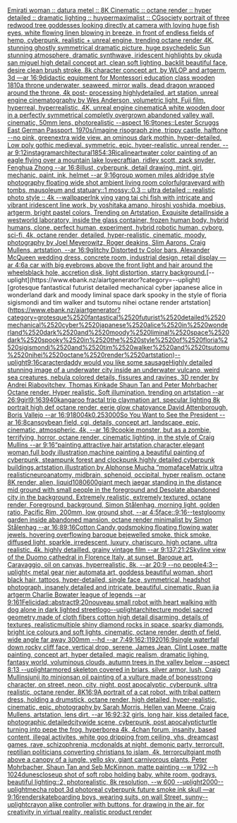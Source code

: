 [Emirati woman :: datura metel :: 8K Cinematic :: octane render :: hyper detailed :: dramatic lighting :: huypermaximalist :: CGsociety portrait of three redwood tree goddesses looking directly at camera with loving huge fish eyes, white flowing linen blowing in breeze, in front of endless fields of hemp, cyberpunk. realistic + unreal engine, trending octane render 4K, stunning ghostly symmetrical dramatic picture, huge psychedelic Sun stunning atmosphere, dramatic synthwave, iridescent highlights by okuda san miguel high detail concept art, clean soft lighting, backlit beautiful face, desire clean brush stroke, 8k character concept art, by WLOP and artgerm, 3d —ar 16:9](https://www.ebank.nz/aiartgenerator?category=Emirati%2520woman%2520%3A%3A%2520datura%2520metel%2520%3A%3A%25208K%2520Cinematic%2520%3A%3A%2520octane%2520render%2520%3A%3A%2520hyper%2520detailed%2520%3A%3A%2520dramatic%2520lighting%2520%3A%3A%2520huypermaximalist%2520%3A%3A%2520CGsociety%2520portrait%2520of%2520three%2520redwood%2520tree%2520goddesses%2520looking%2520directly%2520at%2520camera%2520with%2520loving%2520huge%2520fish%2520eyes%2C%2520white%2520flowing%2520linen%2520blowing%2520in%2520breeze%2C%2520in%2520front%2520of%2520endless%2520fields%2520of%2520hemp%2C%2520cyberpunk.%2520realistic%2520%2B%2520unreal%2520engine%2C%2520trending%2520octane%2520render%25204K%2C%2520stunning%2520ghostly%2520symmetrical%2520dramatic%2520picture%2C%2520huge%2520psychedelic%2520Sun%2520stunning%2520atmosphere%2C%2520dramatic%2520synthwave%2C%2520iridescent%2520highlights%2520by%2520okuda%2520san%2520miguel%2520high%2520detail%2520concept%2520art%2C%2520clean%2520soft%2520lighting%2C%2520backlit%2520beautiful%2520face%2C%2520desire%2520clean%2520brush%2520stroke%2C%25208k%2520character%2520concept%2520art%2C%2520by%2520WLOP%2520and%2520artgerm%2C%25203d%2520%E2%80%94ar%252016%3A9)[didactic equipment for Montessori education class wooden 1810](https://www.ebank.nz/aiartgenerator?category=didactic%2520equipment%2520for%2520Montessori%2520education%2520class%2520wooden%25201810)[a throne underwater, seaweed, mirror walls, dead dragon wrapped around the throne, 4k post- processing highlydetailed, art station, unreal engine cinematography by Wes Anderson, volumetric light, Fuji film, hyperreal, hyperrealistic, 4K, unreal engine cinematic](https://www.ebank.nz/aiartgenerator?category=a%2520throne%2520underwater%2C%2520seaweed%2C%2520mirror%2520walls%2C%2520dead%2520dragon%2520wrapped%2520around%2520the%2520throne%2C%25204k%2520post-%2520processing%2520highlydetailed%2C%2520art%2520station%2C%2520unreal%2520engine%2520cinematography%2520by%2520Wes%2520Anderson%2C%2520volumetric%2520light%2C%2520Fuji%2520film%2C%2520hyperreal%2C%2520hyperrealistic%2C%25204K%2C%2520unreal%2520engine%2520cinematic)[A white wooden door in a perfectly symmetrical completly overgrown abandoned valley wall, cinematic, 50mm lens, photorealistic --aspect 16:9](https://www.ebank.nz/aiartgenerator?category=A%2520white%2520wooden%2520door%2520in%2520a%2520perfectly%2520symmetrical%2520completly%2520overgrown%2520abandoned%2520valley%2520wall%2C%2520cinematic%2C%252050mm%2520lens%2C%2520photorealistic%2520--aspect%252016%3A9)[tones::](https://www.ebank.nz/aiartgenerator?category=tones%3A%3A)[](https://www.ebank.nz/aiartgenerator?category=)[Lester Scruggs East German Passport, 1970s](https://www.ebank.nz/aiartgenerator?category=Lester%2520Scruggs%2520East%2520German%2520Passport%2C%25201970s)[/imagine risograph zine, trippy castle, halftone  --no pink, green](https://www.ebank.nz/aiartgenerator?category=/imagine%2520risograph%2520zine%2C%2520trippy%2520castle%2C%2520halftone%2520%2520--no%2520pink%2C%2520green)[extra wide view. an ominous dark mothin. hyper-detailed. Low poly gothic medieval. symmetric. epic. hyper-realistic. unreal render. --ar 9:12](https://www.ebank.nz/aiartgenerator?category=extra%2520wide%2520view.%2520an%2520ominous%2520dark%2520mothin.%2520hyper-detailed.%2520Low%2520poly%2520gothic%2520medieval.%2520symmetric.%2520epic.%2520hyper-realistic.%2520unreal%2520render.%2520--ar%25209%3A12)[instagram](https://www.ebank.nz/aiartgenerator?category=instagram)[architectural](https://www.ebank.nz/aiartgenerator?category=architectural)[1](https://www.ebank.nz/aiartgenerator?category=1)[85](https://www.ebank.nz/aiartgenerator?category=85)[4:3](https://www.ebank.nz/aiartgenerator?category=4%3A3)[Rica](https://www.ebank.nz/aiartgenerator?category=Rica)[lineart](https://www.ebank.nz/aiartgenerator?category=lineart)[water color painting of an eagle flying over a mountain lake lovecraftian, ridley scott, zack snyder, Fenghua Zhong --ar 16:8](https://www.ebank.nz/aiartgenerator?category=water%2520color%2520painting%2520of%2520an%2520eagle%2520flying%2520over%2520a%2520mountain%2520lake%2520lovecraftian%2C%2520ridley%2520scott%2C%2520zack%2520snyder%2C%2520Fenghua%2520Zhong%2520--ar%252016%3A8)[illust, cyberpunk, detail drawing, mint, girl, mechanic, paint, ink, helmet --ar 9:16](https://www.ebank.nz/aiartgenerator?category=illust%2C%2520cyberpunk%2C%2520detail%2520drawing%2C%2520mint%2C%2520girl%2C%2520mechanic%2C%2520paint%2C%2520ink%2C%2520helmet%2520--ar%25209%3A16)[group women miles aldridge style photography floating wide shot ambient living room colorful](https://www.ebank.nz/aiartgenerator?category=group%2520women%2520miles%2520aldridge%2520style%2520photography%2520floating%2520wide%2520shot%2520ambient%2520living%2520room%2520colorful)[graveyard with tombs, mausoleum and statuary::1 mossy::0.3 :: ultra detailed :: realistic photo style :: 4k --wallpaper](https://www.ebank.nz/aiartgenerator?category=graveyard%2520with%2520tombs%2C%2520mausoleum%2520and%2520statuary%3A%3A1%2520mossy%3A%3A0.3%2520%3A%3A%2520ultra%2520detailed%2520%3A%3A%2520realistic%2520photo%2520style%2520%3A%3A%25204k%2520--wallpaper)[Ink ying yang tai chi fish with intricate and vibrant iridescent line work, by yoshitaka amano, hiroshi yoshida, moebius, artgerm, bright pastel colors, Trending on Artstation, Exquisite detail](https://www.ebank.nz/aiartgenerator?category=Ink%2520ying%2520yang%2520tai%2520chi%2520fish%2520with%2520intricate%2520and%2520vibrant%2520iridescent%2520line%2520work%2C%2520by%2520yoshitaka%2520amano%2C%2520hiroshi%2520yoshida%2C%2520moebius%2C%2520artgerm%2C%2520bright%2520pastel%2520colors%2C%2520Trending%2520on%2520Artstation%2C%2520Exquisite%2520detail)[Inside a westworld laboratory, inside the glass container, frozen human body, hybrid humans, clone, perfect human, experiment, hybrid robotic human, cyborg, sci-fi, 4k, octane render, detailed, hyper-realistic, cinematic, moody, photography by Joel Meyerowitz, Roger deakins, Slim Aarons, Craig Mullens, artstation, --ar 16:9](https://www.ebank.nz/aiartgenerator?category=Inside%2520a%2520westworld%2520laboratory%2C%2520inside%2520the%2520glass%2520container%2C%2520frozen%2520human%2520body%2C%2520hybrid%2520humans%2C%2520clone%2C%2520perfect%2520human%2C%2520experiment%2C%2520hybrid%2520robotic%2520human%2C%2520cyborg%2C%2520sci-fi%2C%25204k%2C%2520octane%2520render%2C%2520detailed%2C%2520hyper-realistic%2C%2520cinematic%2C%2520moody%2C%2520photography%2520by%2520Joel%2520Meyerowitz%2C%2520Roger%2520deakins%2C%2520Slim%2520Aarons%2C%2520Craig%2520Mullens%2C%2520artstation%2C%2520--ar%252016%3A9)[glitchy Distorted tv Color bars, Alexander McQueen wedding dress, concrete room, industrial design, retail display —ar 4:6](https://www.ebank.nz/aiartgenerator?category=glitchy%2520Distorted%2520tv%2520Color%2520bars%2C%2520Alexander%2520McQueen%2520wedding%2520dress%2C%2520concrete%2520room%2C%2520industrial%2520design%2C%2520retail%2520display%2520%E2%80%94ar%25204%3A6)[a car with big eyebrows above the front light and hair around the wheels](https://www.ebank.nz/aiartgenerator?category=a%2520car%2520with%2520big%2520eyebrows%2520above%2520the%2520front%2520light%2520and%2520hair%2520around%2520the%2520wheels)[black hole, accretion disk, light distortion, starry background.](https://www.ebank.nz/aiartgenerator?category=black%2520hole%2C%2520accretion%2520disk%2C%2520light%2520distortion%2C%2520starry%2520background.)[--uplight](https://www.ebank.nz/aiartgenerator?category=--uplight)[grotesque fantastical futurist detailed mechanical cyber japanese alice in wonderland dark and moody liminal space dark spooky in the style of floria sigismondi and tim walker and tsutomu nihei octane render artstation](https://www.ebank.nz/aiartgenerator?category=grotesque%2520fantastical%2520futurist%2520detailed%2520mechanical%2520cyber%2520japanese%2520alice%2520in%2520wonderland%2520dark%2520and%2520moody%2520liminal%2520space%2520dark%2520spooky%2520in%2520the%2520style%2520of%2520floria%2520sigismondi%2520and%2520tim%2520walker%2520and%2520tsutomu%2520nihei%2520octane%2520render%2520artstation)[--uplight](https://www.ebank.nz/aiartgenerator?category=--uplight)[9:16](https://www.ebank.nz/aiartgenerator?category=9%3A16)[caracter](https://www.ebank.nz/aiartgenerator?category=caracter)[daddy would you like some sausage](https://www.ebank.nz/aiartgenerator?category=daddy%2520would%2520you%2520like%2520some%2520sausage)[Highly detailed stunning image of a underwater city inside an underwater vulcano, weird sea creatures, nebula colored details, fissures and ravines, 3D render by Andrei Riabovitchev, Thomas Kinkade Shaun Tan and Peter Mohrbacher Octane render. Hyper realistic. Soft illumination.  trending on artstation --ar 26:9](https://www.ebank.nz/aiartgenerator?category=Highly%2520detailed%2520stunning%2520image%2520of%2520a%2520underwater%2520city%2520inside%2520an%2520underwater%2520vulcano%2C%2520weird%2520sea%2520creatures%2C%2520nebula%2520colored%2520details%2C%2520fissures%2520and%2520ravines%2C%25203D%2520render%2520by%2520Andrei%2520Riabovitchev%2C%2520Thomas%2520Kinkade%2520Shaun%2520Tan%2520and%2520Peter%2520Mohrbacher%2520Octane%2520render.%2520Hyper%2520realistic.%2520Soft%2520illumination.%2520%2520trending%2520on%2520artstation%2520--ar%252026%3A9)[girl](https://www.ebank.nz/aiartgenerator?category=girl)[9:16](https://www.ebank.nz/aiartgenerator?category=9%3A16)[3940](https://www.ebank.nz/aiartgenerator?category=3940)[kangaroo fractal trip claymation art, specular lighting 8k portrait high def octane render, eerie glow chatoyance David Attenborough, Boris Vallejo --ar 16:9](https://www.ebank.nz/aiartgenerator?category=kangaroo%2520fractal%2520trip%2520claymation%2520art%2C%2520specular%2520lighting%25208k%2520portrait%2520high%2520def%2520octane%2520render%2C%2520eerie%2520glow%2520chatoyance%2520David%2520Attenborough%2C%2520Boris%2520Vallejo%2520--ar%252016%3A9)[1800](https://www.ebank.nz/aiartgenerator?category=1800)[4k](https://www.ebank.nz/aiartgenerator?category=4k)[0.25](https://www.ebank.nz/aiartgenerator?category=0.25)[3000](https://www.ebank.nz/aiartgenerator?category=3000)[So You Want to See the President --ar 16:8](https://www.ebank.nz/aiartgenerator?category=So%2520You%2520Want%2520to%2520See%2520the%2520President%2520--ar%252016%3A8)[can](https://www.ebank.nz/aiartgenerator?category=can)[soybean field, cgi, details, concept art, landscape, epic, cinematic, atmospheric, 4k, --ar 16:9](https://www.ebank.nz/aiartgenerator?category=soybean%2520field%2C%2520cgi%2C%2520details%2C%2520concept%2520art%2C%2520landscape%2C%2520epic%2C%2520cinematic%2C%2520atmospheric%2C%25204k%2C%2520--ar%252016%3A9)[cookie monster, but as a zombie, terrifying, horror, octane render, cinematic lighting, in the style of Craig Mullins --ar 9:16](https://www.ebank.nz/aiartgenerator?category=cookie%2520monster%2C%2520but%2520as%2520a%2520zombie%2C%2520terrifying%2C%2520horror%2C%2520octane%2520render%2C%2520cinematic%2520lighting%2C%2520in%2520the%2520style%2520of%2520Craig%2520Mullins%2520--ar%25209%3A16)[“painting,attractive,hair,artstation,character,elegant woman,full body illustration,machine painting,a beautiful painting of cyberpunk, steampunk forest and clockpunk,highly detailed,cyberpunk buildings,artstation,illustration by Alphonse Mucha “](https://www.ebank.nz/aiartgenerator?category=%E2%80%9Cpainting%2Cattractive%2Chair%2Cartstation%2Ccharacter%2Celegant%2520woman%2Cfull%2520body%2520illustration%2Cmachine%2520painting%2Ca%2520beautiful%2520painting%2520of%2520cyberpunk%2C%2520steampunk%2520forest%2520and%2520clockpunk%2Chighly%2520detailed%2Ccyberpunk%2520buildings%2Cartstation%2Cillustration%2520by%2520Alphonse%2520Mucha%2520%E2%80%9C)[moma](https://www.ebank.nz/aiartgenerator?category=moma)[face](https://www.ebank.nz/aiartgenerator?category=face)[Matrix ultra realistic](https://www.ebank.nz/aiartgenerator?category=Matrix%2520ultra%2520realistic)[neuroanatomy, midbrain, sphenoid, occipital, hyper realism, octane 8K render, alien, liquid](https://www.ebank.nz/aiartgenerator?category=neuroanatomy%2C%2520midbrain%2C%2520sphenoid%2C%2520occipital%2C%2520hyper%2520realism%2C%2520octane%25208K%2520render%2C%2520alien%2C%2520liquid)[1080](https://www.ebank.nz/aiartgenerator?category=1080)[600](https://www.ebank.nz/aiartgenerator?category=600)[giant mech jaegar standing in the distance mid ground with small people in the foreground and Desolate abandoned city in the background. Extremely realistic, extremely textured, octane render, Foreground, background, Simon Stålenhag, morning light, golden ratio, Pacific Rim, 200mm, low ground shot, --ar 4:5](https://www.ebank.nz/aiartgenerator?category=giant%2520mech%2520jaegar%2520standing%2520in%2520the%2520distance%2520mid%2520ground%2520with%2520small%2520people%2520in%2520the%2520foreground%2520and%2520Desolate%2520abandoned%2520city%2520in%2520the%2520background.%2520Extremely%2520realistic%2C%2520extremely%2520textured%2C%2520octane%2520render%2C%2520Foreground%2C%2520background%2C%2520Simon%2520St%C3%A5lenhag%2C%2520morning%2520light%2C%2520golden%2520ratio%2C%2520Pacific%2520Rim%2C%2520200mm%2C%2520low%2520ground%2520shot%2C%2520--ar%25204%3A5)[face::](https://www.ebank.nz/aiartgenerator?category=face%3A%3A)[9:16](https://www.ebank.nz/aiartgenerator?category=9%3A16)[--test](https://www.ebank.nz/aiartgenerator?category=--test)[gloomy garden inside abandoned mansion, octane render minimalist by Simon Stålenhag  --ar 16:8](https://www.ebank.nz/aiartgenerator?category=gloomy%2520garden%2520inside%2520abandoned%2520mansion%2C%2520octane%2520render%2520minimalist%2520by%2520Simon%2520St%C3%A5lenhag%2520%2520--ar%252016%3A8)[9:16](https://www.ebank.nz/aiartgenerator?category=9%3A16)[Cotton Candy god](https://www.ebank.nz/aiartgenerator?category=Cotton%2520Candy%2520god)[smoking floating flowing water jewels. hovering overflowing baroque bejewelled smoke. thick smoke, diffused light, sparkle, irredescent, luxury, chariscuro. high octane. ultra realistic. 4k. highly detailled. grainy vintage film --ar 9:13](https://www.ebank.nz/aiartgenerator?category=smoking%2520floating%2520flowing%2520water%2520jewels.%2520hovering%2520overflowing%2520baroque%2520bejewelled%2520smoke.%2520thick%2520smoke%2C%2520diffused%2520light%2C%2520sparkle%2C%2520irredescent%2C%2520luxury%2C%2520chariscuro.%2520high%2520octane.%2520ultra%2520realistic.%25204k.%2520highly%2520detailled.%2520grainy%2520vintage%2520film%2520--ar%25209%3A13)[7:2](https://www.ebank.nz/aiartgenerator?category=7%3A2)[1:2](https://www.ebank.nz/aiartgenerator?category=1%3A2)[Skyline view of the Duomo cathedral in Florence Italy, at sunset, Baroque art, Caravaggio, oil on canvas, hyperrealistic, 8k, --ar 20:9 --no people](https://www.ebank.nz/aiartgenerator?category=Skyline%2520view%2520of%2520the%2520Duomo%2520cathedral%2520in%2520Florence%2520Italy%2C%2520at%2520sunset%2C%2520Baroque%2520art%2C%2520Caravaggio%2C%2520oil%2520on%2520canvas%2C%2520hyperrealistic%2C%25208k%2C%2520--ar%252020%3A9%2520--no%2520people)[4:3](https://www.ebank.nz/aiartgenerator?category=4%3A3)[--uplight](https://www.ebank.nz/aiartgenerator?category=--uplight)[< metal gear nier automata art, goddess beautiful woman, short black hair, tattoos, hyper-detailed, single face, symmetrical, headshot photograph, insanely detailed and intricate, beautiful, cinematic, Ruan jia artgerm Charlie Bowater league of legends --ar 9:16](https://www.ebank.nz/aiartgenerator?category=%3C%2520metal%2520gear%2520nier%2520automata%2520art%2C%2520goddess%2520beautiful%2520woman%2C%2520short%2520black%2520hair%2C%2520tattoos%2C%2520hyper-detailed%2C%2520single%2520face%2C%2520symmetrical%2C%2520headshot%2520photograph%2C%2520insanely%2520detailed%2520and%2520intricate%2C%2520beautiful%2C%2520cinematic%2C%2520Ruan%2520jia%2520artgerm%2520Charlie%2520Bowater%2520league%2520of%2520legends%2520--ar%25209%3A16)[1](https://www.ebank.nz/aiartgenerator?category=1)[Felicidad::abstract](https://www.ebank.nz/aiartgenerator?category=Felicidad%3A%3Aabstract)[9:20](https://www.ebank.nz/aiartgenerator?category=9%3A20)[nouveau,](https://www.ebank.nz/aiartgenerator?category=nouveau%2C)[small robot with heart walking with dog alone in dark lighted street](https://www.ebank.nz/aiartgenerator?category=small%2520robot%2520with%2520heart%2520walking%2520with%2520dog%2520alone%2520in%2520dark%2520lighted%2520street)[logo](https://www.ebank.nz/aiartgenerator?category=logo)[--uplight](https://www.ebank.nz/aiartgenerator?category=--uplight)[architecture model,sacred geometry,made of cloth fibers cotton high detail disarming, details of textures, realistic](https://www.ebank.nz/aiartgenerator?category=architecture%2520model%2Csacred%2520geometry%2Cmade%2520of%2520cloth%2520fibers%2520cotton%2520high%2520detail%2520disarming%2C%2520details%2520of%2520textures%2C%2520realistic)[multiple shiny diamond rocks in space, sparky diamonds, bright ice colours and soft lights, cinematic, octane render, depth of field, wide angle far away 300mm --hd --ar 7:4](https://www.ebank.nz/aiartgenerator?category=multiple%2520shiny%2520diamond%2520rocks%2520in%2520space%2C%2520sparky%2520diamonds%2C%2520bright%2520ice%2520colours%2520and%2520soft%2520lights%2C%2520cinematic%2C%2520octane%2520render%2C%2520depth%2520of%2520field%2C%2520wide%2520angle%2520far%2520away%2520300mm%2520--hd%2520--ar%25207%3A4)[9:16](https://www.ebank.nz/aiartgenerator?category=9%3A16)[2:1](https://www.ebank.nz/aiartgenerator?category=2%3A1)[1920](https://www.ebank.nz/aiartgenerator?category=1920)[16:9](https://www.ebank.nz/aiartgenerator?category=16%3A9)[single waterfall down rocky cliff face, vertical drop, serene, James Jean, Clint Losee, matte painting, concept art, hyper detailed, magic realism, dramatic lighing, fantasy world, voluminous clouds, autumn trees in the valley below --aspect 8:13 --uplight](https://www.ebank.nz/aiartgenerator?category=single%2520waterfall%2520down%2520rocky%2520cliff%2520face%2C%2520vertical%2520drop%2C%2520serene%2C%2520James%2520Jean%2C%2520Clint%2520Losee%2C%2520matte%2520painting%2C%2520concept%2520art%2C%2520hyper%2520detailed%2C%2520magic%2520realism%2C%2520dramatic%2520lighing%2C%2520fantasy%2520world%2C%2520voluminous%2520clouds%2C%2520autumn%2520trees%2520in%2520the%2520valley%2520below%2520--aspect%25208%3A13%2520--uplight)[armored skeleton covered in briars, silver armor, lush, Craig Mullins](https://www.ebank.nz/aiartgenerator?category=armored%2520skeleton%2520covered%2520in%2520briars%2C%2520silver%2520armor%2C%2520lush%2C%2520Craig%2520Mullins)[junji ito minions](https://www.ebank.nz/aiartgenerator?category=junji%2520ito%2520minions)[an oil painting of a vulture made of bones](https://www.ebank.nz/aiartgenerator?category=an%2520oil%2520painting%2520of%2520a%2520vulture%2520made%2520of%2520bones)[strong character, on street, neon, city, night, post apocalyptic, cyberpunk, ultra realistic, octane render, 8K](https://www.ebank.nz/aiartgenerator?category=strong%2520character%2C%2520on%2520street%2C%2520neon%2C%2520city%2C%2520night%2C%2520post%2520apocalyptic%2C%2520cyberpunk%2C%2520ultra%2520realistic%2C%2520octane%2520render%2C%25208K)[16:9](https://www.ebank.nz/aiartgenerator?category=16%3A9)[A portrait of a cat robot, with tribal pattern dress, holding a drumstick, octane render, high detailed, hyper-realistic, cinematic, epic, photography by Sarah Morris, Hellen van Meene, Craig Mullens, artstation, lens dirt, --ar 16:9](https://www.ebank.nz/aiartgenerator?category=A%2520portrait%2520of%2520a%2520cat%2520robot%2C%2520with%2520tribal%2520pattern%2520dress%2C%2520holding%2520a%2520drumstick%2C%2520octane%2520render%2C%2520high%2520detailed%2C%2520hyper-realistic%2C%2520cinematic%2C%2520epic%2C%2520photography%2520by%2520Sarah%2520Morris%2C%2520Hellen%2520van%2520Meene%2C%2520Craig%2520Mullens%2C%2520artstation%2C%2520lens%2520dirt%2C%2520--ar%252016%3A9)[2:3](https://www.ebank.nz/aiartgenerator?category=2%3A3)[2 girls, long hair, kiss,detailed face, photographic,](https://www.ebank.nz/aiartgenerator?category=2%2520girls%2C%2520long%2520hair%2C%2520kiss%2Cdetailed%2520face%2C%2520photographic%2C)[detailed](https://www.ebank.nz/aiartgenerator?category=detailed)[citywide scene, cyberpunk, post apocalyptic](https://www.ebank.nz/aiartgenerator?category=citywide%2520scene%2C%2520cyberpunk%2C%2520post%2520apocalyptic)[turtle turning into pepe the frog, hyperborea 4k, 4chan forum, insanity, based content, illegal activites, white goo dripping from ceiling, vhs, dreamcast games, rave, schizophrenia, mcdonalds at night, demonic party, terrorcult, reptilian politicians converting christians to islam, 4k, terrorcult](https://www.ebank.nz/aiartgenerator?category=turtle%2520turning%2520into%2520pepe%2520the%2520frog%2C%2520hyperborea%25204k%2C%25204chan%2520forum%2C%2520insanity%2C%2520based%2520content%2C%2520illegal%2520activites%2C%2520white%2520goo%2520dripping%2520from%2520ceiling%2C%2520vhs%2C%2520dreamcast%2520games%2C%2520rave%2C%2520schizophrenia%2C%2520mcdonalds%2520at%2520night%2C%2520demonic%2520party%2C%2520terrorcult%2C%2520reptilian%2520politicians%2520converting%2520christians%2520to%2520islam%2C%25204k%2C%2520terrorcult)[giant moth above a canopy of a jungle, yello sky, giant carnivorous plants, Peter Mohrbacher, Shaun Tan and Seb McKinnon, matte painting --w 1792 --h 1024](https://www.ebank.nz/aiartgenerator?category=giant%2520moth%2520above%2520a%2520canopy%2520of%2520a%2520jungle%2C%2520yello%2520sky%2C%2520giant%2520carnivorous%2520plants%2C%2520Peter%2520Mohrbacher%2C%2520Shaun%2520Tan%2520and%2520Seb%2520McKinnon%2C%2520matte%2520painting%2520--w%25201792%2520--h%25201024)[dunes](https://www.ebank.nz/aiartgenerator?category=dunes)[closeup shot of soft robo holding baby, white room, godrays, beautiful lighting::2, photorealistic, 8k resolution, --w 600 --uplight](https://www.ebank.nz/aiartgenerator?category=closeup%2520shot%2520of%2520soft%2520robo%2520holding%2520baby%2C%2520white%2520room%2C%2520godrays%2C%2520beautiful%2520lighting%3A%3A2%2C%2520photorealistic%2C%25208k%2520resolution%2C%2520--w%2520600%2520--uplight)[2000](https://www.ebank.nz/aiartgenerator?category=2000)[--uplight](https://www.ebank.nz/aiartgenerator?category=--uplight)[mecha robot 3d photoreal cyberpunk future smoke ink skull —ar 9:16](https://www.ebank.nz/aiartgenerator?category=mecha%2520robot%25203d%2520photoreal%2520cyberpunk%2520future%2520smoke%2520ink%2520skull%2520%E2%80%94ar%25209%3A16)[render](https://www.ebank.nz/aiartgenerator?category=render)[skateboarding boys, wearing suits, on wall Street, sunny](https://www.ebank.nz/aiartgenerator?category=skateboarding%2520boys%2C%2520wearing%2520suits%2C%2520on%2520wall%2520Street%2C%2520sunny)[--uplight](https://www.ebank.nz/aiartgenerator?category=--uplight)[crayon alike controller with buttons, for drawing in the air, for creativity in virtual reality, realistic product render](https://www.ebank.nz/aiartgenerator?category=crayon%2520alike%2520controller%2520with%2520buttons%2C%2520for%2520drawing%2520in%2520the%2520air%2C%2520for%2520creativity%2520in%2520virtual%2520reality%2C%2520realistic%2520product%2520render)
